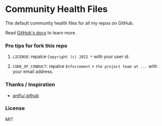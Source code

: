 # Community Health Files

The default community health files for all my repos on GitHub.

Read [GitHub's docs](https://docs.github.com/en/communities/setting-up-your-project-for-healthy-contributions/creating-a-default-community-health-file) to learn more.

### Pro tips for fork this repo

1. `LICENSE`: repalce `Copyright (c) 2022 *` with your user id.

2. `CODE_OF_CONDUCT`: repalce `Enforcement` > `the project team at ...` with your email address.

### Thanks / Inspiration

 - [antfu/.github](https://github.com/antfu/.github)

### License

MIT
